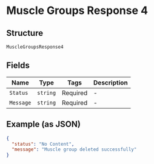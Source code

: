 
# Muscle Groups Response 4

## Structure

`MuscleGroupsResponse4`

## Fields

| Name | Type | Tags | Description |
|  --- | --- | --- | --- |
| `Status` | `string` | Required | - |
| `Message` | `string` | Required | - |

## Example (as JSON)

```json
{
  "status": "No Content",
  "message": "Muscle group deleted successfully"
}
```

